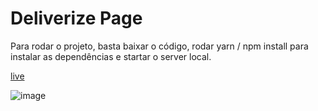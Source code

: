 # Deliverize Page

Para rodar o projeto, basta baixar o código, rodar yarn / npm install para instalar as dependências e startar o server local.

[live](https://deliverize-one.vercel.app/)

![image](https://user-images.githubusercontent.com/75024157/155750345-17eb0513-f8dd-4e68-a3d2-0a7b5d7b8a8c.png)
